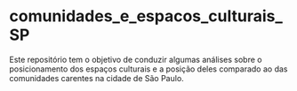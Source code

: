 # comunidades_e_espacos_culturais_SP
Este repositório tem o objetivo de conduzir algumas análises sobre o posicionamento dos espaços culturais e a posição deles comparado ao das comunidades carentes na cidade de São Paulo. 
